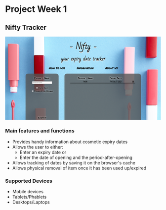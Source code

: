 # Project Week 1

## Nifty Tracker

![image](images\tracker-img.png)

### Main features and functions
- Provides handy information about cosmetic expiry dates
- Allows the user to either:
  - Enter an expiry date or 
  - Enter the date of opening and the period-after-opening
- Allows tracking of dates by saving it on the browser's cache
- Allows physical removal of item once it has been used up/expired

### Supported Devices
- Mobile devices
- Tablets/Phablets
- Desktops/Laptops

